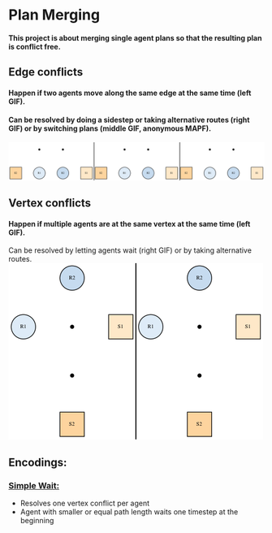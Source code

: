 # Plan Merging
#### This project is about merging single agent plans so that the resulting plan is conflict free.

## Edge conflicts
#### Happen if two agents move along the same edge at the same time (left GIF).
#### Can be resolved by doing a sidestep or taking alternative routes (right GIF) or by switching plans (middle GIF, anonymous MAPF).
![alt text](https://github.com/J-Behrens/plan-merging/blob/main/Test-Instances/Edge-Conflicts/4x2_edge.gif "unmerged and merged plan animation")

## Vertex conflicts
#### Happen if multiple agents are at the same vertex at the same time (left GIF).
Can be resolved by letting agents wait (right GIF) or by taking alternative routes.
![alt text](https://github.com/J-Behrens/plan-merging/blob/main/Test-Instances/Vertex-Conflicts/3x4_unequal/3x4_unequal.gif "unmerged and merged plan animation")

## Encodings:
### [Simple Wait:](../main/encoding/simple_wait.lp)
- Resolves one vertex conflict per agent
- Agent with smaller or equal path length waits one timestep at the beginning
